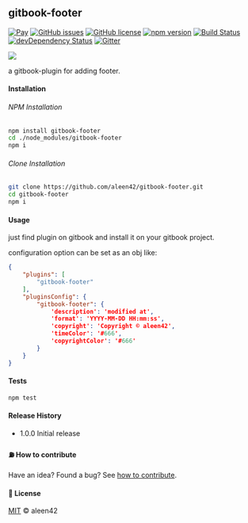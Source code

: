 ## gitbook-footer

[![Pay](https://img.shields.io/badge/%24-free-%23a10000.svg)](#) [![GitHub issues](https://img.shields.io/github/issues/aleen42/gitbook-footer.svg)](https://github.com/aleen42/gitbook-footer/issues) [![GitHub license](https://img.shields.io/badge/license-MIT-blue.svg)](https://raw.githubusercontent.com/aleen42/gitbook-footer/master/LICENSE) [![npm version](https://badge.fury.io/js/gitbook-footer.svg)](https://badge.fury.io/js/gitbook-footer) [![Build Status](https://travis-ci.org/aleen42/gitbook-footer.svg?branch=master)](https://travis-ci.org/aleen42/gitbook-footer) 
[![devDependency Status](https://david-dm.org/aleen42/gitbook-footer.svg)](https://github.com/aleen42/gitbook-footer) [![Gitter](https://badges.gitter.im/aleen42/gitbook-footer.svg)](https://gitter.im/aleen42/gitbook-footer?utm_source=badge&utm_medium=badge&utm_campaign=pr-badge) 

<img src="example.png">

a gitbook-plugin for adding footer.

#### Installation

###### NPM Installation

```bash
npm install gitbook-footer
cd ./node_modules/gitbook-footer
npm i
```

###### Clone Installation

```bash
git clone https://github.com/aleen42/gitbook-footer.git
cd gitbook-footer
npm i
```

#### Usage

just find plugin on gitbook and install it on your gitbook project.

configuration option can be set as an obj like:

```json
{
	"plugins": [
        "gitbook-footer"
    ],
    "pluginsConfig": {
        "gitbook-footer": {
			'description': 'modified at',
			'format': 'YYYY-MM-DD HH:mm:ss',
			'copyright': 'Copyright © aleen42',
			'timeColor': '#666',
			'copyrightColor': '#666'
    	}
    }
}
```

#### Tests

```bash
npm test
```

#### Release History

* 1.0.0 Initial release

#### :fuelpump: How to contribute

Have an idea? Found a bug? See [how to contribute](https://aleen42.gitbooks.io/personalwiki/content/contribution.html).

#### :scroll: License

[MIT](https://aleen42.gitbooks.io/personalwiki/content/MIT.html) © aleen42
